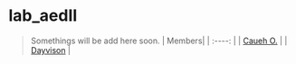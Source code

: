 # lab_aedII



> Somethings will be add here soon.
> | Members|
> | :----: |
> | [Caueh O.](https://github.com/cauehcraft) |
> | [Dayvison](https://github.com/dayvisonmsilva) |
> 
>
>
